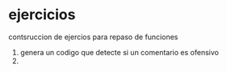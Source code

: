 # ejercicios
contsruccion de ejercios para repaso de funciones
1) genera un codigo que detecte si un comentario es ofensivo
2) 
